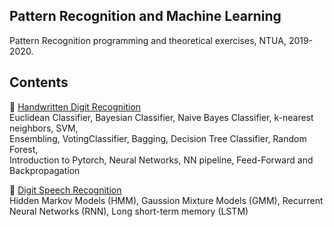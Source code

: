 ## Pattern Recognition and Machine Learning
Pattern Recognition programming and theoretical exercises, NTUA, 2019-2020.

## Contents
:rocket: [Handwritten Digit Recognition](https://github.com/ddaedalus/Patrec_ntua/tree/master/Lab_exercises/Lab1)   
Euclidean Classifier, Bayesian Classifier, Naive Bayes Classifier, k-nearest neighbors, SVM,  
Ensembling, VotingClassifier, Bagging, Decision Tree Classifier, Random Forest,  
Introduction to Pytorch, Neural Networks, NN pipeline, Feed-Forward and Backpropagation   

:rocket: [Digit Speech Recognition](https://github.com/ddaedalus/Patrec_ntua/tree/master/Lab_exercises/Lab2)  
Hidden Markov Models (HMM), Gaussion Mixture Models (GMM), Recurrent Neural Networks (RNN), Long short-term memory (LSTM)
